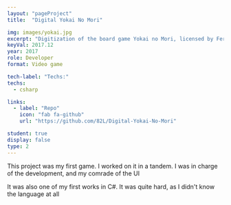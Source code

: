 ```yaml
---
layout: "pageProject"
title:  "Digital Yokai No Mori"

img: images/yokai.jpg
excerpt: "Digitization of the board game Yokai no Mori, licensed by Ferti, as a C# class assignment."
keyVal: 2017.12
year: 2017
role: Developer
format: Video game

tech-label: "Techs:"
techs:
  - csharp

links:
  - label: "Repo"
    icon: "fab fa-github"
    url: "https://github.com/82L/Digital-Yokai-No-Mori"

student: true
display: false
type: 2
---
```

<p>This project was my first game. I worked on it in a tandem. I was in charge of the development, and my comrade of the UI</p>
<p>It was also one of my first works in C#. It was quite hard, as I didn't know the language at all</p>